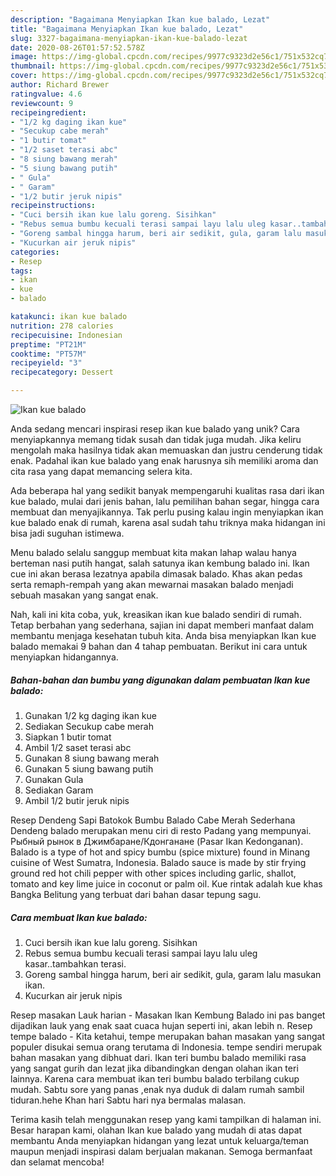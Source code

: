 ```yaml
---
description: "Bagaimana Menyiapkan Ikan kue balado, Lezat"
title: "Bagaimana Menyiapkan Ikan kue balado, Lezat"
slug: 3327-bagaimana-menyiapkan-ikan-kue-balado-lezat
date: 2020-08-26T01:57:52.578Z
image: https://img-global.cpcdn.com/recipes/9977c9323d2e56c1/751x532cq70/ikan-kue-balado-foto-resep-utama.jpg
thumbnail: https://img-global.cpcdn.com/recipes/9977c9323d2e56c1/751x532cq70/ikan-kue-balado-foto-resep-utama.jpg
cover: https://img-global.cpcdn.com/recipes/9977c9323d2e56c1/751x532cq70/ikan-kue-balado-foto-resep-utama.jpg
author: Richard Brewer
ratingvalue: 4.6
reviewcount: 9
recipeingredient:
- "1/2 kg daging ikan kue"
- "Secukup cabe merah"
- "1 butir tomat"
- "1/2 saset terasi abc"
- "8 siung bawang merah"
- "5 siung bawang putih"
- " Gula"
- " Garam"
- "1/2 butir jeruk nipis"
recipeinstructions:
- "Cuci bersih ikan kue lalu goreng. Sisihkan"
- "Rebus semua bumbu kecuali terasi sampai layu lalu uleg kasar..tambahkan terasi."
- "Goreng sambal hingga harum, beri air sedikit, gula, garam lalu masukan ikan."
- "Kucurkan air jeruk nipis"
categories:
- Resep
tags:
- ikan
- kue
- balado

katakunci: ikan kue balado 
nutrition: 278 calories
recipecuisine: Indonesian
preptime: "PT21M"
cooktime: "PT57M"
recipeyield: "3"
recipecategory: Dessert

---
```



![Ikan kue balado](https://img-global.cpcdn.com/recipes/9977c9323d2e56c1/751x532cq70/ikan-kue-balado-foto-resep-utama.jpg)

Anda sedang mencari inspirasi resep ikan kue balado yang unik? Cara menyiapkannya memang tidak susah dan tidak juga mudah. Jika keliru mengolah maka hasilnya tidak akan memuaskan dan justru cenderung tidak enak. Padahal ikan kue balado yang enak harusnya sih memiliki aroma dan cita rasa yang dapat memancing selera kita.

Ada beberapa hal yang sedikit banyak mempengaruhi kualitas rasa dari ikan kue balado, mulai dari jenis bahan, lalu pemilihan bahan segar, hingga cara membuat dan menyajikannya. Tak perlu pusing kalau ingin menyiapkan ikan kue balado enak di rumah, karena asal sudah tahu triknya maka hidangan ini bisa jadi suguhan istimewa.

Menu balado selalu sanggup membuat kita makan lahap walau hanya berteman nasi putih hangat, salah satunya ikan kembung balado ini. Ikan cue ini akan berasa lezatnya apabila dimasak balado. Khas akan pedas serta remaph-rempah yang akan mewarnai masakan balado menjadi sebuah masakan yang sangat enak.


Nah, kali ini kita coba, yuk, kreasikan ikan kue balado sendiri di rumah. Tetap berbahan yang sederhana, sajian ini dapat memberi manfaat dalam membantu menjaga kesehatan tubuh kita. Anda bisa menyiapkan Ikan kue balado memakai 9 bahan dan 4 tahap pembuatan. Berikut ini cara untuk menyiapkan hidangannya.

<!--inarticleads1-->

##### Bahan-bahan dan bumbu yang digunakan dalam pembuatan Ikan kue balado:

1. Gunakan 1/2 kg daging ikan kue
1. Sediakan Secukup cabe merah
1. Siapkan 1 butir tomat
1. Ambil 1/2 saset terasi abc
1. Gunakan 8 siung bawang merah
1. Gunakan 5 siung bawang putih
1. Gunakan  Gula
1. Sediakan  Garam
1. Ambil 1/2 butir jeruk nipis


Resep Dendeng Sapi Batokok Bumbu Balado Cabe Merah Sederhana Dendeng balado merupakan menu ciri di resto Padang yang mempunyai. Рыбный рынок в Джимбаране/Кдонганане (Pasar Ikan Kedonganan). Balado is a type of hot and spicy bumbu (spice mixture) found in Minang cuisine of West Sumatra, Indonesia. Balado sauce is made by stir frying ground red hot chili pepper with other spices including garlic, shallot, tomato and key lime juice in coconut or palm oil. Kue rintak adalah kue khas Bangka Belitung yang terbuat dari bahan dasar tepung sagu. 

<!--inarticleads2-->

##### Cara membuat Ikan kue balado:

1. Cuci bersih ikan kue lalu goreng. Sisihkan
1. Rebus semua bumbu kecuali terasi sampai layu lalu uleg kasar..tambahkan terasi.
1. Goreng sambal hingga harum, beri air sedikit, gula, garam lalu masukan ikan.
1. Kucurkan air jeruk nipis


Resep masakan Lauk harian - Masakan Ikan Kembung Balado ini pas banget dijadikan lauk yang enak saat cuaca hujan seperti ini, akan lebih n. Resep tempe balado - Kita ketahui, tempe merupakan bahan masakan yang sangat populer disukai semua orang terutama di Indonesia. tempe sendiri merupak bahan masakan yang dibhuat dari. Ikan teri bumbu balado memiliki rasa yang sangat gurih dan lezat jika dibandingkan dengan olahan ikan teri lainnya. Karena cara membuat ikan teri bumbu balado terbilang cukup mudah. Sabtu sore yang panas ,enak nya duduk di dalam rumah sambil tiduran.hehe Khan hari Sabtu hari nya bermalas malasan. 

Terima kasih telah menggunakan resep yang kami tampilkan di halaman ini. Besar harapan kami, olahan Ikan kue balado yang mudah di atas dapat membantu Anda menyiapkan hidangan yang lezat untuk keluarga/teman maupun menjadi inspirasi dalam berjualan makanan. Semoga bermanfaat dan selamat mencoba!
